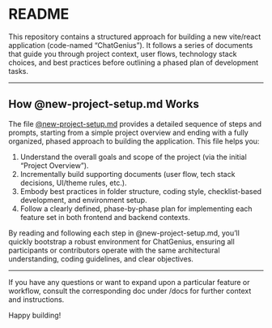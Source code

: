 # README

This repository contains a structured approach for building a new vite/react application (code-named “ChatGenius”). It follows a series of documents that guide you through project context, user flows, technology stack choices, and best practices before outlining a phased plan of development tasks.

---

## How @new-project-setup.md Works

The file [@new-project-setup.md](./docs/new-project-setup.md) provides a detailed sequence of steps and prompts, starting from a simple project overview and ending with a fully organized, phased approach to building the application. This file helps you:

1. Understand the overall goals and scope of the project (via the initial “Project Overview”).  
2. Incrementally build supporting documents (user flow, tech stack decisions, UI/theme rules, etc.).  
3. Embody best practices in folder structure, coding style, checklist-based development, and environment setup.  
4. Follow a clearly defined, phase-by-phase plan for implementing each feature set in both frontend and backend contexts.

By reading and following each step in @new-project-setup.md, you’ll quickly bootstrap a robust environment for ChatGenius, ensuring all participants or contributors operate with the same architectural understanding, coding guidelines, and clear objectives.

---

If you have any questions or want to expand upon a particular feature or workflow, consult the corresponding doc under /docs for further context and instructions.

Happy building!